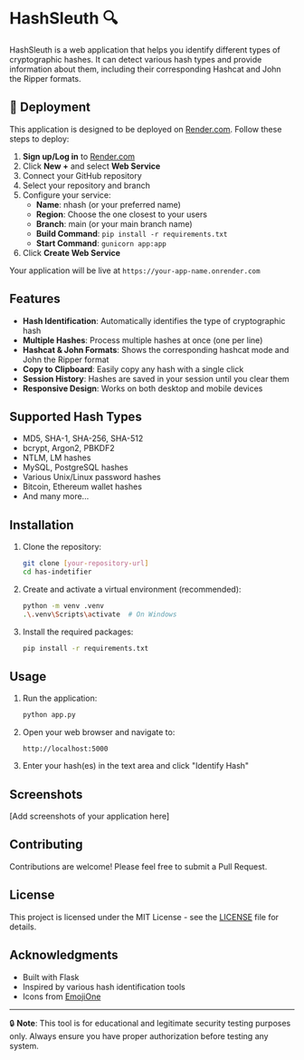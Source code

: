 # HashSleuth 🔍

HashSleuth is a web application that helps you identify different types of cryptographic hashes. It can detect various hash types and provide information about them, including their corresponding Hashcat and John the Ripper formats.

## 🚀 Deployment

This application is designed to be deployed on [Render.com](https://render.com/). Follow these steps to deploy:

1. **Sign up/Log in** to [Render.com](https://render.com/)
2. Click **New +** and select **Web Service**
3. Connect your GitHub repository
4. Select your repository and branch
5. Configure your service:
   - **Name**: nhash (or your preferred name)
   - **Region**: Choose the one closest to your users
   - **Branch**: main (or your main branch name)
   - **Build Command**: `pip install -r requirements.txt`
   - **Start Command**: `gunicorn app:app`
6. Click **Create Web Service**

Your application will be live at `https://your-app-name.onrender.com`

## Features

- **Hash Identification**: Automatically identifies the type of cryptographic hash
- **Multiple Hashes**: Process multiple hashes at once (one per line)
- **Hashcat & John Formats**: Shows the corresponding hashcat mode and John the Ripper format
- **Copy to Clipboard**: Easily copy any hash with a single click
- **Session History**: Hashes are saved in your session until you clear them
- **Responsive Design**: Works on both desktop and mobile devices

## Supported Hash Types

- MD5, SHA-1, SHA-256, SHA-512
- bcrypt, Argon2, PBKDF2
- NTLM, LM hashes
- MySQL, PostgreSQL hashes
- Various Unix/Linux password hashes
- Bitcoin, Ethereum wallet hashes
- And many more...

## Installation

1. Clone the repository:
   ```bash
   git clone [your-repository-url]
   cd has-indetifier
   ```

2. Create and activate a virtual environment (recommended):
   ```bash
   python -m venv .venv
   .\.venv\Scripts\activate  # On Windows
   ```

3. Install the required packages:
   ```bash
   pip install -r requirements.txt
   ```

## Usage

1. Run the application:
   ```bash
   python app.py
   ```

2. Open your web browser and navigate to:
   ```
   http://localhost:5000
   ```

3. Enter your hash(es) in the text area and click "Identify Hash"

## Screenshots

[Add screenshots of your application here]

## Contributing

Contributions are welcome! Please feel free to submit a Pull Request.

## License

This project is licensed under the MIT License - see the [LICENSE](LICENSE) file for details.

## Acknowledgments

- Built with Flask
- Inspired by various hash identification tools
- Icons from [EmojiOne](https://www.emojione.com/)

---

🔒 **Note**: This tool is for educational and legitimate security testing purposes only. Always ensure you have proper authorization before testing any system.
